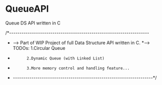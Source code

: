 # QueueAPI

Queue DS API written in C

/*--------------------------------------------------------------------
 * --> Part of WIP Project of full Data Structure API written in C.
 *--> TODOs: 1.Circular Queue
 *           2.Dynamic Queue (with Linked List)
 *           3.More memory control and handling feature...
 * --------------------------------------------------------------------*/
